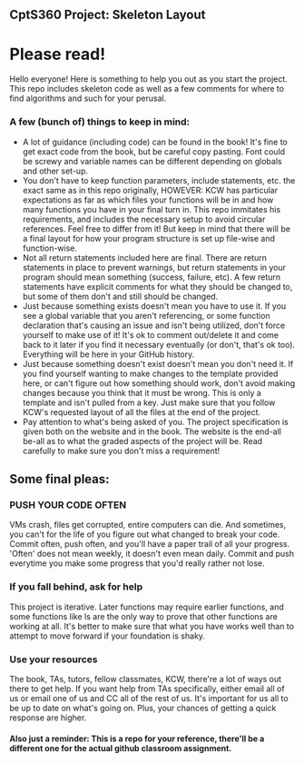 ## CptS360 Project: Skeleton Layout
# Please read!

Hello everyone! Here is something to help you out as you start the project. This repo includes skeleton code as well as a few comments for where to find algorithms and such for your perusal.

### A few (bunch of) things to keep in mind:
- A lot of guidance (including code) can be found in the book! It's fine to get exact code from the book, but be careful copy pasting. Font could be screwy and variable names can be different depending on globals and other set-up.
- You don't have to keep function parameters, include statements, etc. the exact same as in this repo originally, HOWEVER: KCW has particular expectations as far as which files your functions will be in and how many functions you have in your final turn in. This repo immitates his requirements, and includes the necessary setup to avoid circular references. Feel free to differ from it! But keep in mind that there will be a final layout for how your program structure is set up file-wise and function-wise.
- Not all return statements included here are final. There are return statements in place to prevent warnings, but return statements in your program should mean something (success, failure, etc). A few return statements have explicit comments for what they should be changed to, but some of them don't and still should be changed.
- Just because something exists doesn't mean you have to use it. If you see a global variable that you aren't referencing, or some function declaration that's causing an issue and isn't being utilized, don't force yourself to make use of it! It's ok to comment out/delete it and come back to it later if you find it necessary eventually (or don't, that's ok too). Everything will be here in your GitHub history.
- Just because something doesn't exist doesn't mean you don't need it. If you find yourself wanting to make changes to the template provided here, or can't figure out how something should work, don't avoid making changes because you think that it must be wrong. This is only a template and isn't pulled from a key. Just make sure that you follow KCW's requested layout of all the files at the end of the project.
- Pay attention to what's being asked of you. The project specification is given both on the website and in the book. The website is the end-all be-all as to what the graded aspects of the project will be. Read carefully to make sure you don't miss a requirement!

## Some final pleas:
### PUSH YOUR CODE OFTEN
VMs crash, files get corrupted, entire computers can die. And sometimes, you can't for the life of you figure out what changed to break your code. Commit often, push often, and you'll have a paper trail of all your progress.
'Often' does not mean weekly, it doesn't even mean daily. Commit and push everytime you make some progress that you'd really rather not lose.
### If you fall behind, ask for help
This project is iterative. Later functions may require earlier functions, and some functions like ls are the only way to prove that other functions are working at all. It's better to make sure that what you have works well than to attempt to move forward if your foundation is shaky.
### Use your resources
The book, TAs, tutors, fellow classmates, KCW, there're a lot of ways out there to get help.
If you want help from TAs specifically, either email all of us or email one of us and CC all of the rest of us. It's important for us all to be up to date on what's going on. Plus, your chances of getting a quick response are higher.

#### Also just a reminder: This is a repo for your reference, there'll be a different one for the actual github classroom assignment.

